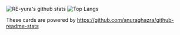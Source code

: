 ![RE-yura's github stats](https://github-readme-stats.vercel.app/api?username=RE-yura&count_private=true&show_icons=true&theme=radical)
![Top Langs](https://github-readme-stats.vercel.app/api/top-langs/?username=RE-yura&theme=radical)

These cards are powered by https://github.com/anuraghazra/github-readme-stats
